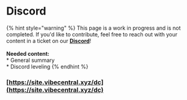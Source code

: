 # Discord

{% hint style="warning" %}
This page is a work in progress and is not completed. If you'd like to contribute, feel free to reach out with your content in a ticket on our [**Discord**](discord.md)!\
\
**Needed content:**\
\* General summary\
\* Discord leveling
{% endhint %}

### [https://site.vibecentral.xyz/dc](https://site.vibecentral.xyz/dc)
